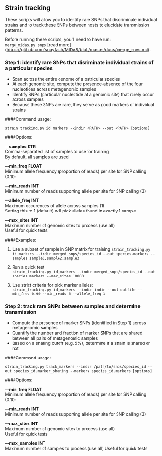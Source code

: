 ## Strain tracking

These scripts will allow you to identify rare SNPs that discriminate individual strains and to track these SNPs between hosts to elucidate transmission patterns.   

Before running these scripts, you'll need to have run:  
`merge_midas.py snps` [read more] (https://github.com/snayfach/MIDAS/blob/master/docs/merge_snvs.md).


### Step 1: identify rare SNPs that disriminate individual strains of a particular species

 * Scan across the entire genome of a patricular species
 * At each genomic site, compute the presence-absence of the four nucleotides across metagenomic samples
 * Identify SNPs (particular nucleotide at a genomic site) that rarely occur across samples
 * Because these SNPs are rare, they serve as good markers of individual strains 

####Command usage:

`strain_tracking.py id_markers --indir <PATH> --out <PATH> [options]`

####Options:

<b>--samples STR </b>  
Comma-separated list of samples to use for training  
By default, all samples are used
    
<b>--min_freq FLOAT </b>   
 Minimum allele frequency (proportion of reads) per site for SNP calling (0.10)  
  
<b>--min_reads INT </b>     
Minimum number of reads supporting allele per site for SNP calling (3)  

<b>--allele_freq INT </b>   
Maximum occurences of allele across samples (1)   
Setting this to 1 (default) will pick alleles found in exactly 1 sample

<b>--max_sites INT </b>    
Maximum number of genomic sites to process (use all)  
Useful for quick tests
      
####Examples:
1) Use a subset of sample in SNP matrix for training
`strain_tracking.py id_markers --indir merged_snps/species_id --out species.markers --samples sample1,sample2,sample3`

2) Run a quick test  
`strain_tracking.py id_markers --indir merged_snps/species_id --out species.markers --max_sites 10000`

3) Use strict criteria for pick marker alleles:   
`strain_tracking.py id_markers --indir indir --out outfile --min_freq 0.90 --min_reads 5 --allele_freq 1 `

      
### Step 2: track rare SNPs between samples and determine transmission 
 * Compute the presence of marker SNPs (identified in Step 1) across metagenomic samples
 * Quantify the number and fraction of marker SNPs that are shared between all pairs of metagenomic samples
 * Based on a sharing cutoff (e.g. 5%), determine if a strain is shared or not

####Command usage:

`strain_tracking.py track_markers --indir /path/to/snps/species_id --out species_id.marker_sharing --markers species_id.markers [options]`

####Options:
                      
<b>--min_freq FLOAT </b>   
 Minimum allele frequency (proportion of reads) per site for SNP calling (0.10) 
  
<b>--min_reads INT </b>     
Minimum number of reads supporting allele per site for SNP calling (3)  

<b>--max_sites INT </b>    
Maximum number of genomic sites to process (use all)  
Useful for quick tests

<b>--max_samples INT </b>   
Maximum number of samples to process (use all)
Useful for quick tests
